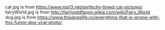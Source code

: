 cat.jpg is from https://www.top13.net/perfectly-timed-cat-pictures/
fairyWorld.jpg is from http://fairlyoddfanon.wikia.com/wiki/Fairy_World
dog.jpg is from https://www.thisdogslife.co/everything-that-is-wrong-with-this-funny-dog-viral-photo/